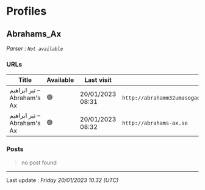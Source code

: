 # Profiles

## **Abrahams_Ax**


_Parser : `Not available`_

### URLs
| Title | Available | Last visit | fqdn | Screenshot 
|---|---|---|---|---|
| تبر ابراهیم – Abraham's Ax | 🟢 | 20/01/2023 08:31 | `http://abrahamm32umasogaqojib3ey2w2nwoafffrguq43tsyke4s3fz3w4yd.onion` | <a href="https://www.ransomware.live/screenshots/abrahamm32umasogaqojib3ey2w2nwoafffrguq43tsyke4s3fz3w4yd-onion.png" target=_blank>📸</a> | 
| تبر ابراهیم – Abraham's Ax | 🟢 | 20/01/2023 08:32 | `http://abrahams-ax.se` | <a href="https://www.ransomware.live/screenshots/abrahams-ax-se.png" target=_blank>📸</a> | 

### Posts

> no post found


 --- 


Last update : _Friday 20/01/2023 10.32 (UTC)_
